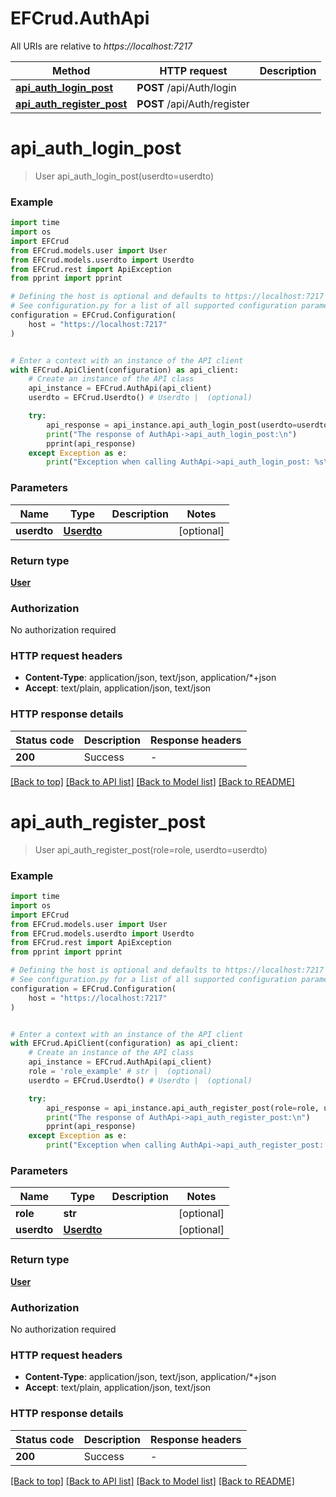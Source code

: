 # EFCrud.AuthApi

All URIs are relative to *https://localhost:7217*

Method | HTTP request | Description
------------- | ------------- | -------------
[**api_auth_login_post**](AuthApi.md#api_auth_login_post) | **POST** /api/Auth/login | 
[**api_auth_register_post**](AuthApi.md#api_auth_register_post) | **POST** /api/Auth/register | 


# **api_auth_login_post**
> User api_auth_login_post(userdto=userdto)



### Example


```python
import time
import os
import EFCrud
from EFCrud.models.user import User
from EFCrud.models.userdto import Userdto
from EFCrud.rest import ApiException
from pprint import pprint

# Defining the host is optional and defaults to https://localhost:7217
# See configuration.py for a list of all supported configuration parameters.
configuration = EFCrud.Configuration(
    host = "https://localhost:7217"
)


# Enter a context with an instance of the API client
with EFCrud.ApiClient(configuration) as api_client:
    # Create an instance of the API class
    api_instance = EFCrud.AuthApi(api_client)
    userdto = EFCrud.Userdto() # Userdto |  (optional)

    try:
        api_response = api_instance.api_auth_login_post(userdto=userdto)
        print("The response of AuthApi->api_auth_login_post:\n")
        pprint(api_response)
    except Exception as e:
        print("Exception when calling AuthApi->api_auth_login_post: %s\n" % e)
```



### Parameters


Name | Type | Description  | Notes
------------- | ------------- | ------------- | -------------
 **userdto** | [**Userdto**](Userdto.md)|  | [optional] 

### Return type

[**User**](User.md)

### Authorization

No authorization required

### HTTP request headers

 - **Content-Type**: application/json, text/json, application/*+json
 - **Accept**: text/plain, application/json, text/json

### HTTP response details

| Status code | Description | Response headers |
|-------------|-------------|------------------|
**200** | Success |  -  |

[[Back to top]](#) [[Back to API list]](../README.md#documentation-for-api-endpoints) [[Back to Model list]](../README.md#documentation-for-models) [[Back to README]](../README.md)

# **api_auth_register_post**
> User api_auth_register_post(role=role, userdto=userdto)



### Example


```python
import time
import os
import EFCrud
from EFCrud.models.user import User
from EFCrud.models.userdto import Userdto
from EFCrud.rest import ApiException
from pprint import pprint

# Defining the host is optional and defaults to https://localhost:7217
# See configuration.py for a list of all supported configuration parameters.
configuration = EFCrud.Configuration(
    host = "https://localhost:7217"
)


# Enter a context with an instance of the API client
with EFCrud.ApiClient(configuration) as api_client:
    # Create an instance of the API class
    api_instance = EFCrud.AuthApi(api_client)
    role = 'role_example' # str |  (optional)
    userdto = EFCrud.Userdto() # Userdto |  (optional)

    try:
        api_response = api_instance.api_auth_register_post(role=role, userdto=userdto)
        print("The response of AuthApi->api_auth_register_post:\n")
        pprint(api_response)
    except Exception as e:
        print("Exception when calling AuthApi->api_auth_register_post: %s\n" % e)
```



### Parameters


Name | Type | Description  | Notes
------------- | ------------- | ------------- | -------------
 **role** | **str**|  | [optional] 
 **userdto** | [**Userdto**](Userdto.md)|  | [optional] 

### Return type

[**User**](User.md)

### Authorization

No authorization required

### HTTP request headers

 - **Content-Type**: application/json, text/json, application/*+json
 - **Accept**: text/plain, application/json, text/json

### HTTP response details

| Status code | Description | Response headers |
|-------------|-------------|------------------|
**200** | Success |  -  |

[[Back to top]](#) [[Back to API list]](../README.md#documentation-for-api-endpoints) [[Back to Model list]](../README.md#documentation-for-models) [[Back to README]](../README.md)

